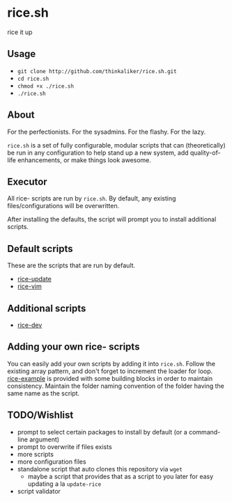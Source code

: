 # rice.sh
rice it up

## Usage

- `git clone http://github.com/thinkaliker/rice.sh.git` 
- `cd rice.sh`
- `chmod +x ./rice.sh`
- `./rice.sh` 

## About
For the perfectionists. For the sysadmins. For the flashy. For the lazy.

`rice.sh` is a set of fully configurable, modular scripts that can (theoretically) be run in any configuration to help stand up a new system, add quality-of-life enhancements, or make things look awesome.

## Executor
All rice- scripts are run by `rice.sh`. By default, any existing files/configurations will be overwritten.

After installing the defaults, the script will prompt you to install additional scripts.

## Default scripts
These are the scripts that are run by default.

- [rice-update](/rice-update) 
- [rice-vim](/rice-vim)

## Additional scripts

- [rice-dev](/rice-dev)

## Adding your own rice- scripts
You can easily add your own scripts by adding it into `rice.sh`. Follow the existing array pattern, and don't forget to increment the loader for loop. [rice-example](/rice-example) is provided with some building blocks in order to maintain consistency. Maintain the folder naming convention of the folder having the same name as the script.

## TODO/Wishlist
- prompt to select certain packages to install by default (or a command-line argument)
- prompt to overwrite if files exists
- more scripts
- more configuration files
- standalone script that auto clones this repository via `wget`
    - maybe a script that provides that as a script to you later for easy updating a la `update-rice`
- script validator
